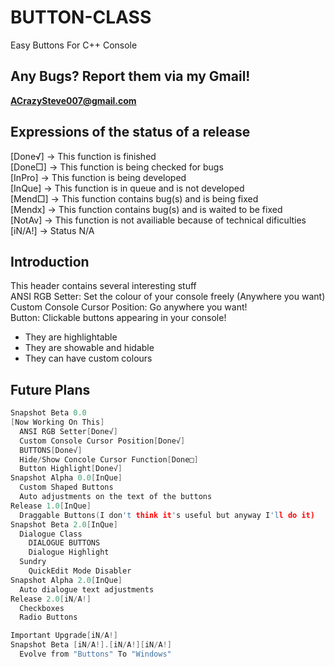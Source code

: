 # BUTTON-CLASS
Easy Buttons For C++ Console
## Any Bugs? Report them via my Gmail!
**ACrazySteve007@gmail.com**
## Expressions of the status of a release
[Done√] -> This function is finished  
[Done□] -> This function is being checked for bugs  
[InPro] -> This function is being developed  
[InQue] -> This function is in queue and is not developed  
[Mend□] -> This function contains bug(s) and is being fixed  
[Mendx] -> This function contains bug(s) and is waited to be fixed  
[NotAv] -> This function is not availiable because of technical dificulties  
[iN/A!] -> Status N/A  
## Introduction  
This header contains several interesting stuff  
  ANSI RGB Setter: Set the colour of your console freely (Anywhere you want)  
  Custom Console Cursor Position: Go anywhere you want!  
  Button: Clickable buttons appearing in your console!  
  - They are highlightable  
  - They are showable and hidable  
  - They can have custom colours  
## Future Plans  
```cpp
Snapshot Beta 0.0
[Now Working On This]  
  ANSI RGB Setter[Done√]  
  Custom Console Cursor Position[Done√]  
  BUTTONS[Done√]  
  Hide/Show Concole Cursor Function[Done□]  
  Button Highlight[Done√]  
Snapshot Alpha 0.0[InQue]  
  Custom Shaped Buttons  
  Auto adjustments on the text of the buttons  
Release 1.0[InQue]  
  Draggable Buttons(I don't think it's useful but anyway I'll do it)  
Snapshot Beta 2.0[InQue]  
  Dialogue Class  
    DIALOGUE BUTTONS  
    Dialogue Highlight  
  Sundry  
    QuickEdit Mode Disabler  
Snapshot Alpha 2.0[InQue]  
  Auto dialogue text adjustments  
Release 2.0[iN/A!]  
  Checkboxes  
  Radio Buttons  

Important Upgrade[iN/A!]
Snapshot Beta [iN/A!].[iN/A!][iN/A!]  
  Evolve from "Buttons" To "Windows"  
```

